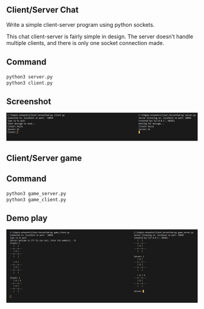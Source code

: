 ## Client/Server Chat

Write a simple client-server program using python sockets.

This chat client-server is fairly simple in design. The server doesn’t handle multiple
clients, and there is only one socket connection made.

## Command
```
python3 server.py
python3 client.py
```
## Screenshot
![](../images/image.jpg)

## Client/Server game

## Command
```
python3 game_server.py
python3 game_client.py
```
## Demo play
![](../images/image1.jpg)